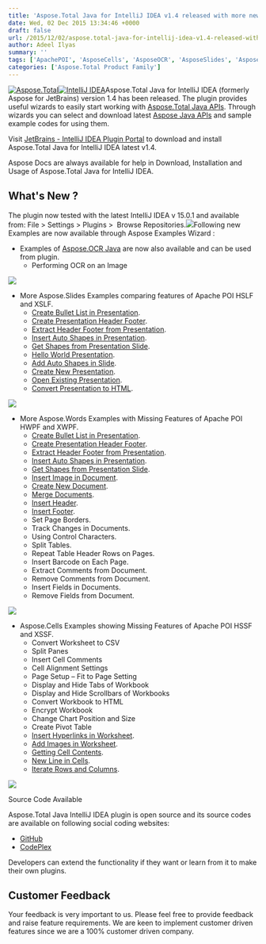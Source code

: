 ```yaml
---
title: 'Aspose.Total Java for IntelliJ IDEA v1.4 released with more new Source Code Examples'
date: Wed, 02 Dec 2015 13:34:46 +0000
draft: false
url: /2015/12/02/aspose.total-java-for-intellij-idea-v1.4-released-with-more-new-source-code-examples/
author: Adeel Ilyas
summary: ''
tags: ['ApachePOI', 'AsposeCells', 'AsposeOCR', 'AsposeSlides', 'AsposeTotal', 'AsposeWords', 'IntelliJIDEA', 'MSExcel', 'MSWord', 'Microsoft', 'Microsoft PowerPoint', 'OCR', 'OMR', 'PowerPoint', 'images', 'java', 'plugin']
categories: ['Aspose.Total Product Family']
---
```


[![][1]](http://www.aspose.com/java/total-component.aspx)[![][2]](https://www.jetbrains.com/idea/)Aspose.Total Java for IntelliJ IDEA (formerly Aspose for JetBrains) version 1.4 has been released. The plugin provides useful wizards to easily start working with [Aspose.Total Java APIs][3]. Through wizards you can select and download latest [Aspose Java APIs][4] and sample example codes for using them.

Visit [JetBrains - IntelliJ IDEA Plugin Portal][5] to download and install Aspose.Total Java for IntelliJ IDEA latest v1.4.

Aspose Docs are always available for help in Download, Installation and Usage of Aspose.Total Java for IntelliJ IDEA.

## What's New ?

The plugin now tested with the latest IntelliJ IDEA v 15.0.1 and available from: File > Settings > Plugins >  Browse Repositories.![](http://i.imgur.com/1bQySQt.jpg)Following new Examples are now available through Aspose Examples Wizard :

*   Examples of [Aspose.OCR Java][6] are now also available and can be used from plugin.
    *   Performing OCR on an Image

![](http://i.imgur.com/uwP65EN.jpg)  

*   More Aspose.Slides Examples comparing features of Apache POI HSLF and XSLF.
    *   [Create Bullet List in Presentation][7].
    *   [Create Presentation Header Footer][8].
    *   [Extract Header Footer from Presentation][9].
    *   [Insert Auto Shapes in Presentation][10].
    *   [Get Shapes from Presentation Slide][11].
    *   [Hello World Presentation][12].
    *   [Add Auto Shapes in Slide][13].
    *   [Create New Presentation][14].
    *   [Open Existing Presentation][15].
    *   [Convert Presentation to HTML][16].

![](http://i.imgur.com/pP8IqWM.jpg)

*   More Aspose.Words Examples with Missing Features of Apache POI HWPF and XWPF.
    *   [Create Bullet List in Presentation][17].
    *   [Create Presentation Header Footer][18].
    *   [Extract Header Footer from Presentation][19].
    *   [Insert Auto Shapes in Presentation][20].
    *   [Get Shapes from Presentation Slide][21].
    *   [Insert Image in Document][22].
    *   [Create New Document][23].
    *   [Merge Documents][24].
    *   [Insert Header][25].
    *   [Insert Footer][26].
    *   Set Page Borders.
    *   Track Changes in Documents.
    *   Using Control Characters.
    *   Split Tables.
    *   Repeat Table Header Rows on Pages.
    *   Insert Barcode on Each Page.
    *   Extract Comments from Document.
    *   Remove Comments from Document.
    *   Insert Fields in Documents.
    *   Remove Fields from Document.

![](http://i.imgur.com/zjRabBt.jpg)

*   Aspose.Cells Examples showing Missing Features of Apache POI HSSF and XSSF.
    *   Convert Worksheet to CSV
    *   Split Panes
    *   Insert Cell Comments
    *   Cell Alignment Settings
    *   Page Setup – Fit to Page Setting
    *   Display and Hide Tabs of Workbook
    *   Display and Hide Scrollbars of Workbooks
    *   Convert Workbook to HTML
    *   Encrypt Workbook
    *   Change Chart Position and Size
    *   Create Pivot Table
    *   [Insert Hyperlinks in Worksheet][27].
    *   [Add Images in Worksheet][28].
    *   [Getting Cell Contents][29].
    *   [New Line in Cells][30].
    *   [Iterate Rows and Columns][31].

![](http://i.imgur.com/NM3ySlO.jpg)

Source Code Available

Aspose.Total Java IntelliJ IDEA plugin is open source and its source codes are available on following social coding websites:

*   [GitHub][32]
*   [CodePlex][33]

Developers can extend the functionality if they want or learn from it to make their own plugins.

## Customer Feedback

Your feedback is very important to us. Please feel free to provide feedback and raise feature requirements. We are keen to implement customer driven features since we are a 100% customer driven company.




[1]: https://blog.aspose.com/wp-content/uploads/sites/2/2015/12/Aspose.Total_.jpg "Aspose.Total"
[2]: https://blog.aspose.com/wp-content/uploads/sites/2/2015/12/IntelliJ-IDEA.jpg "IntelliJ IDEA"
[3]: http://www.aspose.com/java/total-component.aspx
[4]: http://www.aspose.com/java/total-component.aspx
[5]: http://goo.gl/R4suDV
[6]: http://www.aspose.com/java/ocr-component.aspx
[7]: https://docs.aspose.com/
[8]: https://docs.aspose.com/
[9]: https://docs.aspose.com/
[10]: https://docs.aspose.com/
[11]: https://docs.aspose.com/
[12]: https://docs.aspose.com/
[13]: https://docs.aspose.com/
[14]: https://docs.aspose.com/
[15]: https://docs.aspose.com/
[16]: https://docs.aspose.com/
[17]: https://docs.aspose.com/
[18]: https://docs.aspose.com/
[19]: https://docs.aspose.com/
[20]: https://docs.aspose.com/
[21]: https://docs.aspose.com/
[22]: https://docs.aspose.com/
[23]: https://docs.aspose.com/
[24]: https://docs.aspose.com/
[25]: https://docs.aspose.com/
[26]: https://docs.aspose.com/
[27]: https://docs.aspose.com/
[28]: https://docs.aspose.com/
[29]: https://docs.aspose.com/
[30]: https://docs.aspose.com/
[31]: https://docs.aspose.com/
[32]: https://github.com/asposetotal/Aspose_Total_Java/tree/master/Plugins/Aspose_for_JetBrains "GitHub"
[33]: http://goo.gl/QgzQlH




